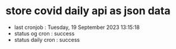 # store covid daily api as json data

- last cronjob : Tuesday, 19 September 2023 13:15:18
- status og cron : success
- status daily cron : success
      
      